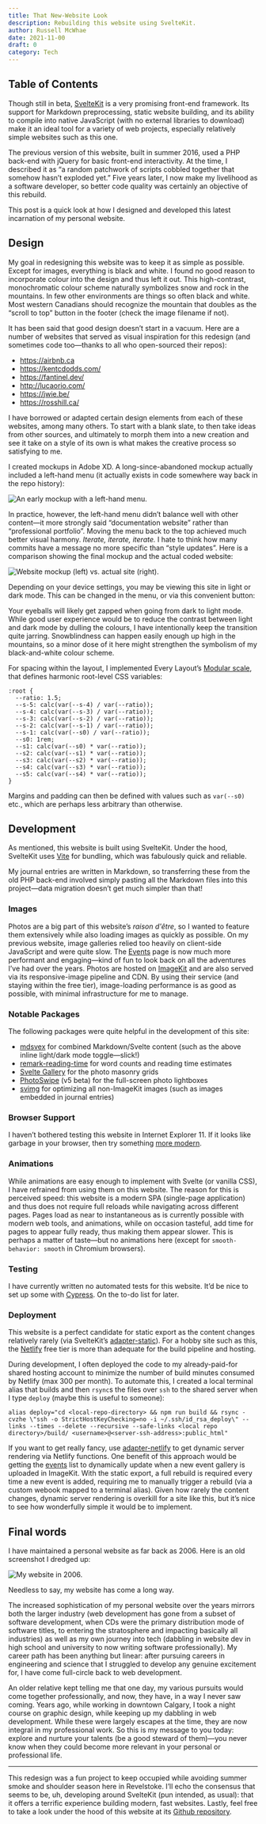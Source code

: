 ```yaml
---
title: That New-Website Look
description: Rebuilding this website using SvelteKit.
author: Russell McWhae
date: 2021-11-00
draft: 0
category: Tech
---
```


<script>
  import Image from 'svimg'
  import ThemeSwitcher from '$lib/components/base/ThemeSwitcher.svelte'
  import Caption from '$lib/components/images/Caption.svelte'
</script>

## Table of Contents

Though still in beta, [SvelteKit](https://kit.svelte.dev/) is a very promising front-end framework. Its support for Markdown preprocessing, static website building, and its ability to compile into native JavaScript (with no external libraries to download) make it an ideal tool for a variety of web projects, especially relatively simple websites such as this one.

The previous version of this website, built in summer 2016, used a PHP back-end with jQuery for basic front-end interactivity. At the time, I described it as “a random patchwork of scripts cobbled together that somehow hasn’t exploded yet.” Five years later, I now make my livelihood as a software developer, so better code quality was certainly an objective of this rebuild.

This post is a quick look at how I designed and developed this latest incarnation of my personal website.

## Design

My goal in redesigning this website was to keep it as simple as possible. Except for images, everything is black and white. I found no good reason to incorporate colour into the design and thus left it out. This high-contrast, monochromatic colour scheme naturally symbolizes snow and rock in the mountains. In few other environments are things so often black and white. Most western Canadians should recognize the mountain that doubles as the “scroll to top” button in the footer (check the image filename if not).

It has been said that good design doesn’t start in a vacuum. Here are a number of websites that served as visual inspiration for this redesign (and sometimes code too—thanks to all who open-sourced their repos):

-   https://airbnb.ca
-   https://kentcdodds.com/
-   https://fantinel.dev/
-   http://lucaorio.com/
-   https://jwie.be/
-   https://rosshill.ca/

I have borrowed or adapted certain design elements from each of these websites, among many others. To start with a blank slate, to then take ideas from other sources, and ultimately to morph them into a new creation and see it take on a style of its own is what makes the creative process so satisfying to me.

I created mockups in Adobe XD. A long-since-abandoned mockup actually included a left-hand menu (it actually exists in code somewhere way back in the repo history):

<Caption text='An early mockup with a left-hand menu.'>
<Image src="/journal-images/new-website-left-menu.png" alt="An early mockup with a left-hand menu." />
</Caption>

In practice, however, the left-hand menu didn’t balance well with other content—it more strongly said “documentation website” rather than “professional portfolio”. Moving the menu back to the top achieved much better visual harmony. _Iterate, iterate, iterate._ I hate to think how many commits have a message no more specific than “style updates”. Here is a comparison showing the final mockup and the actual coded website:

<Caption text='Website mockup (left) vs. actual site (right).'>
<Image src="/journal-images/new-website-mockup-vs-actual.jpg" alt="Website mockup (left) vs. actual site (right)." />
</Caption>

Depending on your device settings, you may be viewing this site in light or dark mode. This can be changed in the menu, or via this convenient button:

<ThemeSwitcher />

Your eyeballs will likely get zapped when going from dark to light mode. While good user experience would be to reduce the contrast between light and dark mode by dulling the colours, I have intentionally keep the transition quite jarring. Snowblindness can happen easily enough up high in the mountains, so a minor dose of it here might strengthen the symbolism of my black-and-white colour scheme.

For spacing within the layout, I implemented Every Layout’s [Modular scale](https://every-layout.dev/rudiments/modular-scale/), that defines harmonic root-level CSS variables:

```
:root {
  --ratio: 1.5;
  --s-5: calc(var(--s-4) / var(--ratio));
  --s-4: calc(var(--s-3) / var(--ratio));
  --s-3: calc(var(--s-2) / var(--ratio));
  --s-2: calc(var(--s-1) / var(--ratio));
  --s-1: calc(var(--s0) / var(--ratio));
  --s0: 1rem;
  --s1: calc(var(--s0) * var(--ratio));
  --s2: calc(var(--s1) * var(--ratio));
  --s3: calc(var(--s2) * var(--ratio));
  --s4: calc(var(--s3) * var(--ratio));
  --s5: calc(var(--s4) * var(--ratio));
}
```

Margins and padding can then be defined with values such as `var(--s0)` etc., which are perhaps less arbitrary than otherwise.

## Development

As mentioned, this website is built using SvelteKit. Under the hood, SvelteKit uses [Vite](https://vitejs.dev/) for bundling, which was fabulously quick and reliable.

My journal entries are written in Markdown, so transferring these from the old PHP back-end involved simply pasting all the Markdown files into this project—data migration doesn’t get much simpler than that!

### Images

Photos are a big part of this website’s _raison d'être_, so I wanted to feature them extensively while also loading images as quickly as possible. On my previous website, image galleries relied too heavily on client-side JavaScript and were quite slow. The [Events](/events) page is now much more performant and engaging—kind of fun to look back on all the adventures I’ve had over the years. Photos are hosted on [ImageKit](https://imagekit.io/) and are also served via its responsive-image pipeline and CDN. By using their service (and staying within the free tier), image-loading performance is as good as possible, with minimal infrastructure for me to manage.

### Notable Packages

The following packages were quite helpful in the development of this site:

-   [mdsvex](https://mdsvex.pngwn.io/) for combined Markdown/Svelte content (such as the above inline light/dark mode toggle—slick!)
-   [remark-reading-time](https://github.com/mattjennings/remark-reading-time) for word counts and reading time estimates
-   [Svelte Gallery](https://www.npmjs.com/package/svelte-gallery) for the photo masonry grids
-   [PhotoSwipe](https://photoswipe.com/) (v5 beta) for the full-screen photo lightboxes
-   [svimg](https://github.com/xiphux/svimg) for optimizing all non-ImageKit images (such as images embedded in journal entries)

### Browser Support

I haven’t bothered testing this website in Internet Explorer 11. If it looks like garbage in your browser, then try something [more modern](https://bestvpn.org/outdatedbrowser/en).

### Animations

While animations are easy enough to implement with Svelte (or vanilla CSS), I have refrained from using them on this website. The reason for this is perceived speed: this website is a modern SPA (single-page application) and thus does not require full reloads while navigating across different pages. Pages load as near to instantaneous as is currently possible with modern web tools, and animations, while on occasion tasteful, add time for pages to appear fully ready, thus making them appear slower. This is perhaps a matter of taste—but no animations here (except for `smooth-behavior: smooth` in Chromium browsers).

### Testing

I have currently written no automated tests for this website. It’d be nice to set up some with [Cypress](http://cypress.io). On the to-do list for later.

### Deployment

This website is a perfect candidate for static export as the content changes relatively rarely (via SvelteKit’s [adapter-static](https://github.com/sveltejs/kit/tree/master/packages/adapter-static)). For a hobby site such as this, the [Netlify](https://www.netlify.com/) free tier is more than adequate for the build pipeline and hosting.

During development, I often deployed the code to my already-paid-for shared hosting account to minimize the number of build minutes consumed by Netlify (max 300 per month). To automate this, I created a local terminal alias that builds and then `rsync`s the files over `ssh` to the shared server when I type `deploy` (maybe this is useful to someone):

```
alias deploy="cd <local-repo-directory> && npm run build && rsync -cvzhe \"ssh -o StrictHostKeyChecking=no -i ~/.ssh/id_rsa_deploy\" --links --times --delete --recursive --safe-links <local repo directory>/build/ <username>@<server-ssh-address>:public_html"
```

If you want to get really fancy, use [adapter-netlify](https://github.com/sveltejs/kit/tree/master/packages/adapter-netlify) to get dynamic server rendering via Netlify functions. One benefit of this approach would be getting the [events](/events) list to dynamically update when a new event gallery is uploaded in ImageKit. With the static export, a full rebuild is required every time a new event is added, requiring me to manually trigger a rebuild (via a custom webook mapped to a terminal alias). Given how rarely the content changes, dynamic server rendering is overkill for a site like this, but it’s nice to see how wonderfully simple it would be to implement.

## Final words

I have maintained a personal website as far back as 2006. Here is an old screenshot I dredged up:

<Caption text='My website in 2006.'>
<Image src="/journal-images/new-website-2006.jpg" alt="My website in 2006." />
</Caption>

Needless to say, my website has come a long way.

The increased sophistication of my personal website over the years mirrors both the larger industry (web development has gone from a subset of software development, when CDs were the primary distribution mode of software titles, to entering the stratosphere and impacting basically all industries) as well as my own journey into tech (dabbling in website dev in high school and university to now writing software professionally). My career path has been anything but linear: after pursuing careers in engineering and science that I struggled to develop any genuine excitement for, I have come full-circle back to web development.

An older relative kept telling me that one day, my various pursuits would come together professionally, and now, they have, in a way I never saw coming. Years ago, while working in downtown Calgary, I took a night course on graphic design, while keeping up my dabbling in web development. While these were largely escapes at the time, they are now integral in my professional work. So this is my message to you today: explore and nurture your talents (be a good steward of them)—you never know when they could become more relevant in your personal or professional life.

---

This redesign was a fun project to keep occupied while avoiding summer smoke and shoulder season here in Revelstoke. I’ll echo the consensus that seems to be, uh, developing around SvelteKit (pun intended, as usual): that it offers a terrific experience building modern, fast websites. Lastly, feel free to take a look under the hood of this website at its [Github repository](https://github.com/rmcwhae/russellmcwhae.ca).
